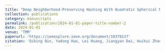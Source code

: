 ```yaml
---
title: "Deep Neighborhood-Preserving Hashing With Quadratic Spherical Mutual Information for Cross-Modal Retrieval"
collection: publications
category: manuscripts
permalink: /publication/2024-01-01-paper-title-number-2
date: 2024-01-01
venue: 'TMM'
paperurl: 'https://ieeexplore.ieee.org/document/10379137'
citation: 'Qibing Qin, Yadong Huo, Lei Huang, Jiangyan Dai, Huihui Zhang and Wenfeng Zhang, "Deep Neighborhood-Preserving Hashing With Quadratic Spherical Mutual Information for Cross-Modal Retrieval," IEEE Transactions on Multimedia, vol. 26, pp. 6361-6374, doi: 10.1109/TMM.2023.3349075.'
---
```

